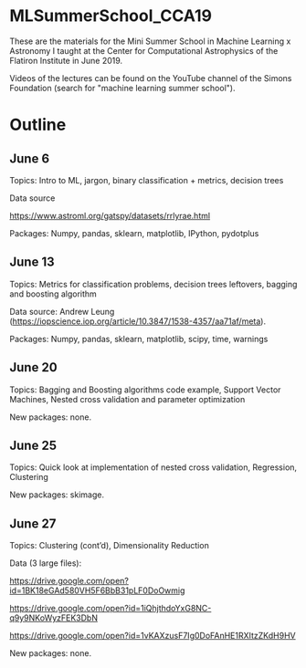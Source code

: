 # MLSummerSchool_CCA19
These are the materials for the Mini Summer School in Machine Learning x Astronomy I taught at the Center for Computational Astrophysics of the Flatiron Institute in June 2019.

Videos of the lectures can be found on the YouTube channel of the Simons Foundation (search for "machine learning summer school").


# Outline


## June 6

Topics: Intro to ML, jargon, binary classification + metrics, decision trees

Data source

https://www.astroml.org/gatspy/datasets/rrlyrae.html

Packages: Numpy, pandas, sklearn, matplotlib, IPython, pydotplus


## June 13

Topics: Metrics for classification problems, decision trees leftovers, bagging and boosting algorithm

Data source: Andrew Leung (https://iopscience.iop.org/article/10.3847/1538-4357/aa71af/meta).

Packages: Numpy, pandas, sklearn, matplotlib, scipy, time, warnings


## June 20

Topics: Bagging and Boosting algorithms code example, Support Vector Machines, Nested cross validation and parameter optimization

New packages: none.


## June 25

Topics: Quick look at implementation of nested cross validation, Regression, Clustering 

New packages: skimage. 


## June 27

Topics: Clustering (cont’d), Dimensionality Reduction

Data (3 large files):

https://drive.google.com/open?id=1BK18eGAd580VH5F6BbB31pLF0DoOwmig

https://drive.google.com/open?id=1iQhjthdoYxG8NC-q9y9NKoWyzFEK3DbN

https://drive.google.com/open?id=1vKAXzusF7Ig0DoFAnHE1RXItzZKdH9HV

New packages: none.

